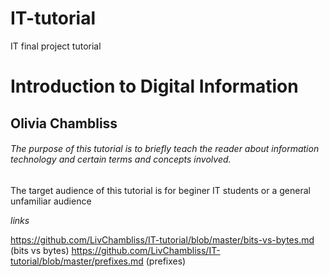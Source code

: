 # IT-tutorial
IT final project tutorial 

# Introduction to Digital Information 
## Olivia Chambliss
###### The purpose of this tutorial is to briefly teach the reader about information technology and certain terms and concepts involved.
The target audience of this tutorial is for beginer IT students or a general unfamiliar audience 

*links*

https://github.com/LivChambliss/IT-tutorial/blob/master/bits-vs-bytes.md (bits vs bytes)
https://github.com/LivChambliss/IT-tutorial/blob/master/prefixes.md (prefixes)
